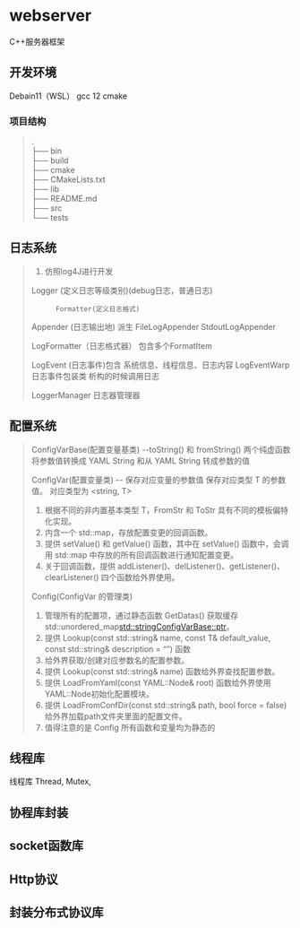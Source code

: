 # webserver
C++服务器框架

## 开发环境
Debain11（WSL）
gcc 12
cmake

### 项目结构
>.<br>
>├── bin<br>
>├── build<br>
>├── cmake<br>
>├── CMakeLists.txt<br>
>├── lib<br>
>├── README.md<br>
>├── src<br>
>└── tests<br>
## 日志系统
>1. 仿照log4J进行开发
>
>   Logger (定义日志等级类别)(debug日志，普通日志)
>
>           Formatter(定义日志格式)
>
>   Appender (日志输出地)  派生 FileLogAppender StdoutLogAppender
>   
>   
>   
>   LogFormatter（日志格式器） 包含多个FormatItem
>   
>   LogEvent (日志事件)包含 系统信息、线程信息、日志内容
>   LogEventWarp 日志事件包装类  析构的时候调用日志
>
>   LoggerManager 日志器管理器
>   

## 配置系统
>   ConfigVarBase(配置变量基类) 
>        --toString() 和 fromString() 两个纯虚函数将参数值转换成 YAML String 和从 YAML String 转成参数的值
>
>   ConfigVar(配置变量类) -- 保存对应变量的参数值 保存对应类型 T 的参数值。 对应类型为 <string, T>
>1. 根据不同的非内置基本类型 T，FromStr 和 ToStr 具有不同的模板偏特化实现。
>2. 内含一个 std::map，存放配置变更的回调函数。
>3. 提供 setValue() 和 getValue() 函数，其中在 setValue() 函数中，会调用 std::map 中存放的所有回调函数进行通知配置变更。
>4. 关于回调函数，提供 addListener()、delListener()、getListener()、clearListener() 四个函数给外界使用。
>
>
>
>   Config(ConfigVar 的管理类)
>1. 管理所有的配置项，通过静态函数 GetDatas() 获取缓存std::unordered_map<std::stringConfigVarBase::ptr>。
>2. 提供 Lookup(const std::string& name, const T& default_value, const std::string& description = “”) 函数
>3. 给外界获取/创建对应参数名的配置参数。
>4. 提供 Lookup(const std::string& name) 函数给外界查找配置参数。
>5. 提供 LoadFromYaml(const YAML::Node& root) 函数给外界使用YAML::Node初始化配置模块。
>6. 提供 LoadFromConfDir(const std::string& path, bool force = false) 给外界加载path文件夹里面的配置文件。
>7. 值得注意的是 Config 所有函数和变量均为静态的
> 
>

## 线程库
线程库
Thread, Mutex, 

## 协程库封装

## socket函数库

## Http协议

## 封装分布式协议库